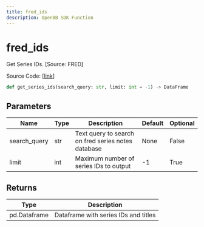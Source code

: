 ```yaml
---
title: fred_ids
description: OpenBB SDK Function
---
```


# fred_ids

Get Series IDs. [Source: FRED]

Source Code: [[link](https://github.com/OpenBB-finance/OpenBBTerminal/tree/main/openbb_terminal/economy/fred_model.py#L126)]

```python
def get_series_ids(search_query: str, limit: int = -1) -> DataFrame
```
## Parameters

| Name | Type | Description | Default | Optional |
| ---- | ---- | ----------- | ------- | -------- |
| search_query | str | Text query to search on fred series notes database | None | False |
| limit | int | Maximum number of series IDs to output | -1 | True |

## Returns

| Type | Description |
| ---- | ----------- |
| pd.Dataframe | Dataframe with series IDs and titles |

